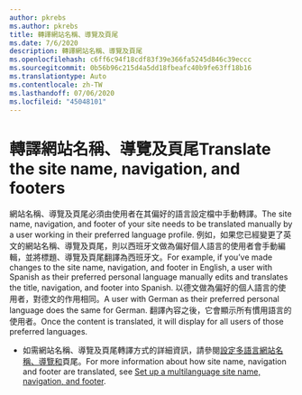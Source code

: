 ```yaml
---
author: pkrebs
ms.author: pkrebs
title: 轉譯網站名稱、導覽及頁尾
ms.date: 7/6/2020
description: 轉譯網站名稱、導覽及頁尾
ms.openlocfilehash: c6ff6c94f18cdf83f39e366fa5245d846c39eccc
ms.sourcegitcommit: 0b56b96c215d4a5dd18fbeafc40b9fe63ff18b16
ms.translationtype: Auto
ms.contentlocale: zh-TW
ms.lasthandoff: 07/06/2020
ms.locfileid: "45048101"
---
```

# <a name="translate-the-site-name-navigation-and-footers"></a><span data-ttu-id="0c7d7-103">轉譯網站名稱、導覽及頁尾</span><span class="sxs-lookup"><span data-stu-id="0c7d7-103">Translate the site name, navigation, and footers</span></span>
<span data-ttu-id="0c7d7-104">網站名稱、導覽及頁尾必須由使用者在其偏好的語言設定檔中手動轉譯。</span><span class="sxs-lookup"><span data-stu-id="0c7d7-104">The site name, navigation, and footer of your site needs to be translated manually by a user working in their preferred language profile.</span></span> <span data-ttu-id="0c7d7-105">例如，如果您已經變更了英文的網站名稱、導覽及頁尾，則以西班牙文做為偏好個人語言的使用者會手動編輯，並將標題、導覽及頁尾翻譯為西班牙文。</span><span class="sxs-lookup"><span data-stu-id="0c7d7-105">For example, if you’ve made changes to the site name, navigation, and footer in English, a user with Spanish as their preferred personal language manually edits and translates the title, navigation, and footer into Spanish.</span></span> <span data-ttu-id="0c7d7-106">以德文做為偏好的個人語言的使用者，對德文的作用相同。</span><span class="sxs-lookup"><span data-stu-id="0c7d7-106">A user with German as their preferred personal language does the same for German.</span></span> <span data-ttu-id="0c7d7-107">翻譯內容之後，它會顯示所有慣用語言的使用者。</span><span class="sxs-lookup"><span data-stu-id="0c7d7-107">Once the content is translated, it will display for all users of those preferred languages.</span></span>  

- <span data-ttu-id="0c7d7-108">如需網站名稱、導覽及頁尾轉譯方式的詳細資訊，請參閱[設定多語言網站名稱、導覽和](https://support.office.com/en-us/article/create-multilingual-communication-sites-pages-and-news-2bb7d610-5453-41c6-a0e8-6f40b3ed750c#bkmk_muitranslations)頁尾。</span><span class="sxs-lookup"><span data-stu-id="0c7d7-108">For more information about how site name, navigation and footer are translated, see [Set up a multilanguage site name, navigation, and footer](https://support.office.com/en-us/article/create-multilingual-communication-sites-pages-and-news-2bb7d610-5453-41c6-a0e8-6f40b3ed750c#bkmk_muitranslations).</span></span>
